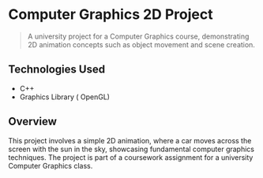 # Computer Graphics 2D Project
> A university project for a Computer Graphics course, demonstrating 2D animation concepts such as object movement and scene creation.

## Technologies Used
- C++  
- Graphics Library ( OpenGL)  

## Overview
This project involves a simple 2D animation, where a car moves across the screen with the sun in the sky, showcasing fundamental computer graphics techniques. The project is part of a coursework assignment for a university Computer Graphics class.

